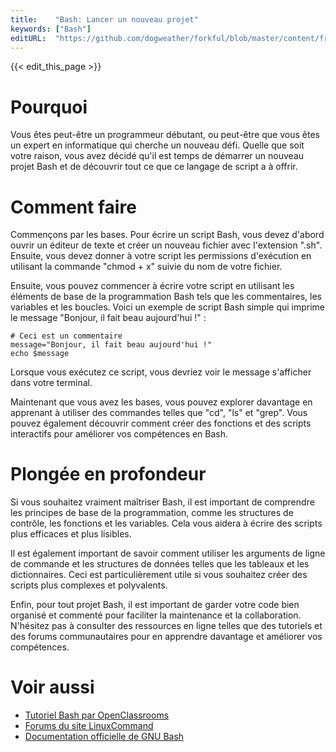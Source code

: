 ```yaml
---
title:    "Bash: Lancer un nouveau projet"
keywords: ["Bash"]
editURL:  "https://github.com/dogweather/forkful/blob/master/content/fr/bash/starting-a-new-project.md"
---
```


{{< edit_this_page >}}

# Pourquoi

Vous êtes peut-être un programmeur débutant, ou peut-être que vous êtes un expert en informatique qui cherche un nouveau défi. Quelle que soit votre raison, vous avez décidé qu'il est temps de démarrer un nouveau projet Bash et de découvrir tout ce que ce langage de script a à offrir.

# Comment faire

Commençons par les bases. Pour écrire un script Bash, vous devez d'abord ouvrir un éditeur de texte et créer un nouveau fichier avec l'extension ".sh". Ensuite, vous devez donner à votre script les permissions d'exécution en utilisant la commande "chmod + x" suivie du nom de votre fichier.

Ensuite, vous pouvez commencer à écrire votre script en utilisant les éléments de base de la programmation Bash tels que les commentaires, les variables et les boucles. Voici un exemple de script Bash simple qui imprime le message "Bonjour, il fait beau aujourd'hui !" :

```
# Ceci est un commentaire
message="Bonjour, il fait beau aujourd'hui !"
echo $message
```
Lorsque vous exécutez ce script, vous devriez voir le message s'afficher dans votre terminal.

Maintenant que vous avez les bases, vous pouvez explorer davantage en apprenant à utiliser des commandes telles que "cd", "ls" et "grep". Vous pouvez également découvrir comment créer des fonctions et des scripts interactifs pour améliorer vos compétences en Bash.

# Plongée en profondeur

Si vous souhaitez vraiment maîtriser Bash, il est important de comprendre les principes de base de la programmation, comme les structures de contrôle, les fonctions et les variables. Cela vous aidera à écrire des scripts plus efficaces et plus lisibles.

Il est également important de savoir comment utiliser les arguments de ligne de commande et les structures de données telles que les tableaux et les dictionnaires. Ceci est particulièrement utile si vous souhaitez créer des scripts plus complexes et polyvalents.

Enfin, pour tout projet Bash, il est important de garder votre code bien organisé et commenté pour faciliter la maintenance et la collaboration. N'hésitez pas à consulter des ressources en ligne telles que des tutoriels et des forums communautaires pour en apprendre davantage et améliorer vos compétences.

# Voir aussi

- [Tutoriel Bash par OpenClassrooms](https://openclassrooms.com/fr/courses/43538-reprenez-le-controle-a-laide-de-linux/42004-titre-du-chapitre)
- [Forums du site LinuxCommand](https://www.linuxcommand.org/tlcl.php)
- [Documentation officielle de GNU Bash](https://www.gnu.org/software/bash/manual/bash.html#Bash-Features)